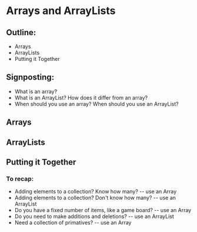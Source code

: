 # Arrays and ArrayLists

## Outline:
- Arrays
- ArrayLists
- Putting it Together

## Signposting:
- What is an array?
- What is an ArrayList? How does it differ from an array?
- When should you use an array? When should you use an ArrayList?

## Arrays






## ArrayLists











## Putting it Together






### To recap:
- Adding elements to a collection? Know how many? -- use an Array
- Adding elements to a collection? Don't know how many? -- use an ArrayList
- Do you have a fixed number of items, like a game board? -- use an Array
- Do you need to make additions and deletions? -- use an ArrayList
- Need a collection of primatives? -- use an Array
